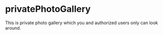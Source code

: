 privatePhotoGallery
===================

This is private photo gallery which you and authorized users only can look around.
